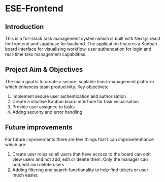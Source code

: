 # ESE-Frontend

## Introduction 
This is a full-stack task management system which is built with Next.js react for frontend and supabase for backend. The application features a Kanban board interface for visualising workflow, user authencation for login and real-time taks management capabilities. 

## Project Aim & Objectives
The main goal is to create a secure, scalable teask management platform which enhances team productivity. 
Key objectives:
1. Implement secure user authentication and authorisation
2. Create a intuitive Kanban board interface for task visualisation
3. Provide user assignee to tasks
4. Addng security and error handling 
## Future improvements
For future improvements there are few things that I can improve/enhance which are:
1. Create user roles so all users that have access to the board can onlt view users and not add, edit or delete them. Only the manager can add,edit and delete users.
2. Adding filtering and search functionality to help find tickets or user much easier. 

